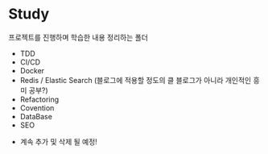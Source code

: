 # Study

프로젝트를 진행하며 학습한 내용 정리하는 폴더<br>

* TDD
* CI/CD
* Docker
* Redis / Elastic Search (블로그에 적용할 정도의 클 블로그가 아니라 개인적인 흥미 공부?)
* Refactoring
* Covention
* DataBase
* SEO

- 계속 추가 및 삭제 될 예정!